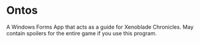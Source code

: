 # Ontos
A Windows Forms App that acts as a guide for Xenoblade Chronicles.  May contain spoilers for the entire game if you use this program.
